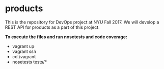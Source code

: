 # products

This is the repository for DevOps project at NYU Fall 2017. We will develop a REST API for products as a part of this project.

**To execute the files and run nosetests and code coverage:**
* vagrant up
* vagrant ssh
* cd /vagrant
* nosetests tests/*
